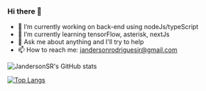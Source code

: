 ### Hi there 👋

- 🔭 I’m currently working on back-end using nodeJs/typeScript
- 🌱 I’m currently learning tensorFlow, asterisk, nextJs
- 💬 Ask me about anything and I'll try to help
- 📫 How to reach me: jandersonrodriguesir@gmail.com
 
![JandersonSR's GitHub stats](https://github-readme-stats.vercel.app/api?username=JandersonSR&count_private=true&show_icons=true&theme=radical)

[![Top Langs](https://github-readme-stats.vercel.app/api/top-langs/?username=JandersonSR&langs_count=10&layout=compact&theme=radical)](https://github.com/JandersonSR/github-readme-stats)
